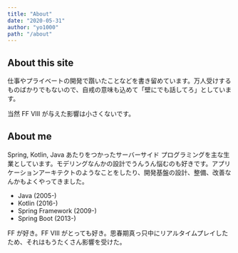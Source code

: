 ```yaml
---
title: "About"
date: "2020-05-31"
author: "yo1000"
path: "/about"
---
```


## About this site
仕事やプライベートの開発で躓いたことなどを書き留めています。万人受けするものばかりでもないので、自戒の意味も込めて「壁にでも話してろ」としています。

当然 FF VIII が与えた影響は小さくないです。

## About me
Spring, Kotlin, Java あたりをつかったサーバーサイド プログラミングを主な生業としています。モデリングなんかの設計でうんうん悩むのも好きです。アプリケーションアーキテクトのようなことをしたり、開発基盤の設計、整備、改善なんかもよくやってきました。
- Java (2005-)
- Kotlin (2016-)
- Spring Framework (2009-)
- Spring Boot (2013-)

FF が好き。FF VIII がとっても好き。思春期真っ只中にリアルタイムプレイしたため、それはもうたくさん影響を受けた。